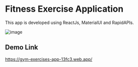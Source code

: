 # Fitness Exercise Application
This app is developed using ReactJs, MaterialUI and RapidAPIs.

![image](https://github.com/AkshayChandole/gym-exercises-app/assets/39551188/0b2086f5-f2cf-45e1-b0f6-d261d4a3b1a2)

## Demo Link
https://gym-exercises-app-13fc3.web.app/
